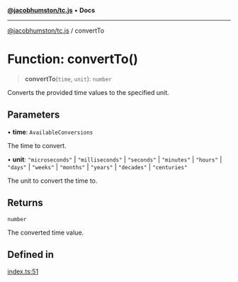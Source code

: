 [**@jacobhumston/tc.js**](../README.md) • **Docs**

---

[@jacobhumston/tc.js](../globals.md) / convertTo

# Function: convertTo()

> **convertTo**(`time`, `unit`): `number`

Converts the provided time values to the specified unit.

## Parameters

• **time**: `AvailableConversions`

The time to convert.

• **unit**: `"microseconds"` \| `"milliseconds"` \| `"seconds"` \| `"minutes"` \| `"hours"` \| `"days"` \| `"weeks"` \| `"months"` \| `"years"` \| `"decades"` \| `"centuries"`

The unit to convert the time to.

## Returns

`number`

The converted time value.

## Defined in

[index.ts:51](https://github.com/jacobhumston/tc.js/blob/79a5a3b0a72caa4bc5975a04426fec9285a7dafb/src/index.ts#L51)
